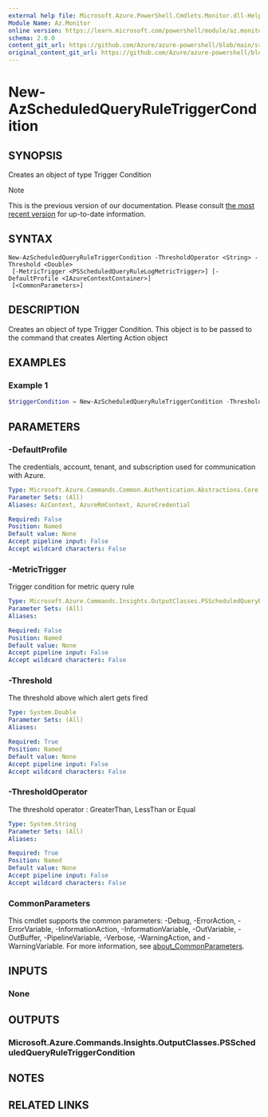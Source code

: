 ```yaml
---
external help file: Microsoft.Azure.PowerShell.Cmdlets.Monitor.dll-Help.xml
Module Name: Az.Monitor
online version: https://learn.microsoft.com/powershell/module/az.monitor/new-azscheduledqueryruletriggercondition
schema: 2.0.0
content_git_url: https://github.com/Azure/azure-powershell/blob/main/src/Monitor/Monitor/help/New-AzScheduledQueryRuleTriggerCondition.md
original_content_git_url: https://github.com/Azure/azure-powershell/blob/main/src/Monitor/Monitor/help/New-AzScheduledQueryRuleTriggerCondition.md
---
```


# New-AzScheduledQueryRuleTriggerCondition

## SYNOPSIS
Creates an object of type Trigger Condition

> [!NOTE]
>This is the previous version of our documentation. Please consult [the most recent version](/powershell/module/az.monitor/new-azscheduledqueryruletriggercondition) for up-to-date information.

## SYNTAX

```
New-AzScheduledQueryRuleTriggerCondition -ThresholdOperator <String> -Threshold <Double>
 [-MetricTrigger <PSScheduledQueryRuleLogMetricTrigger>] [-DefaultProfile <IAzureContextContainer>]
 [<CommonParameters>]
```

## DESCRIPTION
Creates an object of type Trigger Condition.
This object is to be passed to the command that creates Alerting Action object

## EXAMPLES

### Example 1
```powershell
$triggerCondition = New-AzScheduledQueryRuleTriggerCondition -ThresholdOperator "GreaterThan" -Threshold 3 -MetricTrigger $metricTrigger
```

## PARAMETERS

### -DefaultProfile
The credentials, account, tenant, and subscription used for communication with Azure.

```yaml
Type: Microsoft.Azure.Commands.Common.Authentication.Abstractions.Core.IAzureContextContainer
Parameter Sets: (All)
Aliases: AzContext, AzureRmContext, AzureCredential

Required: False
Position: Named
Default value: None
Accept pipeline input: False
Accept wildcard characters: False
```

### -MetricTrigger
Trigger condition for metric query rule

```yaml
Type: Microsoft.Azure.Commands.Insights.OutputClasses.PSScheduledQueryRuleLogMetricTrigger
Parameter Sets: (All)
Aliases:

Required: False
Position: Named
Default value: None
Accept pipeline input: False
Accept wildcard characters: False
```

### -Threshold
The threshold above which alert gets fired

```yaml
Type: System.Double
Parameter Sets: (All)
Aliases:

Required: True
Position: Named
Default value: None
Accept pipeline input: False
Accept wildcard characters: False
```

### -ThresholdOperator
The threshold operator : GreaterThan, LessThan or Equal

```yaml
Type: System.String
Parameter Sets: (All)
Aliases:

Required: True
Position: Named
Default value: None
Accept pipeline input: False
Accept wildcard characters: False
```

### CommonParameters
This cmdlet supports the common parameters: -Debug, -ErrorAction, -ErrorVariable, -InformationAction, -InformationVariable, -OutVariable, -OutBuffer, -PipelineVariable, -Verbose, -WarningAction, and -WarningVariable. For more information, see [about_CommonParameters](http://go.microsoft.com/fwlink/?LinkID=113216).

## INPUTS

### None

## OUTPUTS

### Microsoft.Azure.Commands.Insights.OutputClasses.PSScheduledQueryRuleTriggerCondition

## NOTES

## RELATED LINKS
